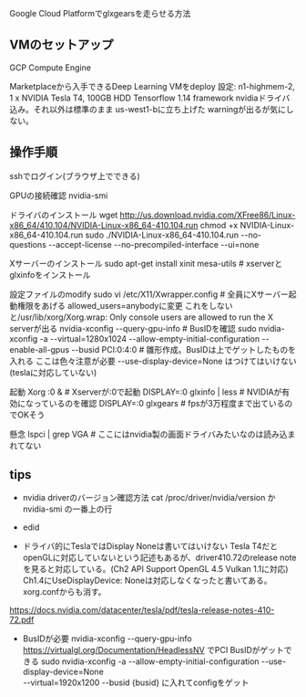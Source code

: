 Google Cloud Platformでglxgearsを走らせる方法


## VMのセットアップ
GCP Compute Engine

Marketplaceから入手できるDeep Learning VMをdeploy
設定:
n1-highmem-2, 1 x NVIDIA Tesla T4, 100GB HDD
Tensorflow 1.14 framework
nvidiaドライバ込み。それ以外は標準のまま
us-west1-bに立ち上げた
warningが出るが気にしない。


## 操作手順
sshでログイン(ブラウザ上でできる)

GPUの接続確認
nvidia-smi

ドライバのインストール
wget http://us.download.nvidia.com/XFree86/Linux-x86_64/410.104/NVIDIA-Linux-x86_64-410.104.run
chmod +x NVIDIA-Linux-x86_64-410.104.run 
sudo ./NVIDIA-Linux-x86_64-410.104.run --no-questions --accept-license --no-precompiled-interface --ui=none

Xサーバーのインストール
sudo apt-get install xinit mesa-utils  # xserverとglxinfoをインストール


設定ファイルのmodify
sudo vi /etc/X11/Xwrapper.config  # 全員にXサーバー起動権限をあげる allowed_users=anybodyに変更  これをしないと/usr/lib/xorg/Xorg.wrap: Only console users are allowed to run the X serverが出る
nvidia-xconfig --query-gpu-info  # BusIDを確認
sudo nvidia-xconfig -a --virtual=1280x1024 --allow-empty-initial-configuration --enable-all-gpus --busid PCI:0:4:0  # 雛形作成。BusIDは上でゲットしたものを入れる
ここは色々注意が必要 --use-display-device=None はつけてはいけない(teslaに対応していない)

起動
Xorg :0 &  # Xserverが:0で起動
DISPLAY=:0 glxinfo | less  # NVIDIAが有効になっているのを確認
DISPLAY=:0 glxgears  # fpsが3万程度まで出ているのでOKそう

懸念
lspci | grep VGA  # ここにはnvidia製の画面ドライバみたいなのは読み込まれてない

## tips

- nvidia driverのバージョン確認方法
cat /proc/driver/nvidia/version か nvidia-smi の一番上の行

- edid

- ドライバ的にTeslaではDisplay Noneは書いてはいけない
Tesla T4だとopenGLに対応していないという記述もあるが、driver410.72のrelease noteを見ると対応している。(Ch2 API Support OpenGL 4.5 Vulkan 1.1に対応)
Ch1.4にUseDisplayDevice: Noneは対応しなくなったと書いてある。xorg.confからも消す。

https://docs.nvidia.com/datacenter/tesla/pdf/tesla-release-notes-410-72.pdf

- BusIDが必要
nvidia-xconfig --query-gpu-info
https://virtualgl.org/Documentation/HeadlessNV
でPCI BusIDがゲットできる
sudo nvidia-xconfig -a --allow-empty-initial-configuration --use-display-device=None \
--virtual=1920x1200 --busid {busid}
に入れてconfigをゲット



